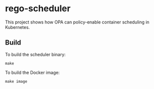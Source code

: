 # rego-scheduler

This project shows how OPA can policy-enable container scheduling in Kubernetes.

## Build

To build the scheduler binary:

```
make
```

To build the Docker image:

```
make image
```
